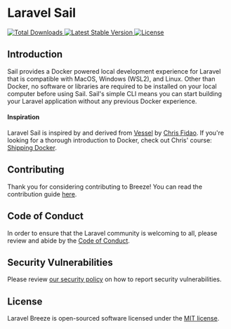 # Laravel Sail

<a href="https://packagist.org/packages/laravel/sail">
    <img src="https://img.shields.io/packagist/dt/laravel/sail" alt="Total Downloads">
</a>
<a href="https://packagist.org/packages/laravel/sail">
    <img src="https://img.shields.io/packagist/v/laravel/sail" alt="Latest Stable Version">
</a>
<a href="https://packagist.org/packages/laravel/sail">
    <img src="https://img.shields.io/packagist/l/laravel/sail" alt="License">
</a>

## Introduction

Sail provides a Docker powered local development experience for Laravel that is compatible with MacOS, Windows (WSL2), and Linux. Other than Docker, no software or libraries are required to be installed on your local computer before using Sail. Sail's simple CLI means you can start building your Laravel application without any previous Docker experience.

#### Inspiration

Laravel Sail is inspired by and derived from [Vessel](https://github.com/shipping-docker/vessel) by [Chris Fidao](https://github.com/fideloper). If you're looking for a thorough introduction to Docker, check out Chris' course: [Shipping Docker](https://serversforhackers.com/shipping-docker).

## Contributing

Thank you for considering contributing to Breeze! You can read the contribution guide [here](.github/CONTRIBUTING.md).

## Code of Conduct

In order to ensure that the Laravel community is welcoming to all, please review and abide by the [Code of Conduct](https://laravel.com/docs/contributions#code-of-conduct).

## Security Vulnerabilities

Please review [our security policy](https://github.com/laravel/breeze/security/policy) on how to report security vulnerabilities.

## License

Laravel Breeze is open-sourced software licensed under the [MIT license](LICENSE.md).
